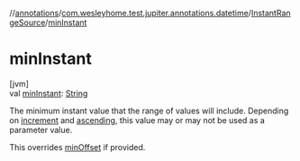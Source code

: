//[annotations](../../../index.md)/[com.wesleyhome.test.jupiter.annotations.datetime](../index.md)/[InstantRangeSource](index.md)/[minInstant](min-instant.md)

# minInstant

[jvm]\
val [minInstant](min-instant.md): [String](https://kotlinlang.org/api/latest/jvm/stdlib/kotlin/-string/index.html)

The minimum instant value that the range of values will include. Depending on [increment](increment.md) and [ascending](ascending.md), this value may or may not be used as a parameter value.

This overrides [minOffset](min-offset.md) if provided.
